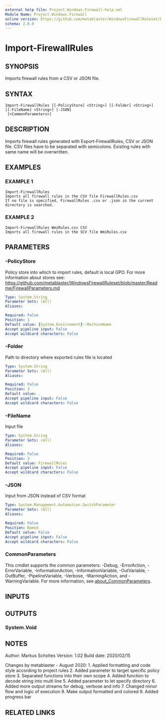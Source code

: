 ```yaml
---
external help file: Project.Windows.Firewall-help.xml
Module Name: Project.Windows.Firewall
online version: https://github.com/metablaster/WindowsFirewallRuleset/blob/develop/Modules/Project.Windows.Firewall/Help/en-US/Import-FirewallRules.md
schema: 2.0.0
---
```


# Import-FirewallRules

## SYNOPSIS
Imports firewall rules from a CSV or JSON file.

## SYNTAX

```
Import-FirewallRules [[-PolicyStore] <String>] [[-Folder] <String>] [[-FileName] <String>] [-JSON]
 [<CommonParameters>]
```

## DESCRIPTION
Imports firewall rules generated with Export-FirewallRules, CSV or JSON file.
CSV files have to be separated with semicolons.
Existing rules with same name will be overwritten.

## EXAMPLES

### EXAMPLE 1
```
Import-FirewallRules
Imports all firewall rules in the CSV file FirewallRules.csv
If no file is specified, FirewallRules .csv or .json in the current directory is searched.
```

### EXAMPLE 2
```
Import-FirewallRules WmiRules.csv CSV
Imports all firewall rules in the SCV file WmiRules.csv
```

## PARAMETERS

### -PolicyStore
Policy store into which to import rules, default is local GPO.
For more information about stores see:
https://github.com/metablaster/WindowsFirewallRuleset/blob/master/Readme/FirewallParameters.md

```yaml
Type: System.String
Parameter Sets: (All)
Aliases:

Required: False
Position: 1
Default value: [System.Environment]::MachineName
Accept pipeline input: False
Accept wildcard characters: False
```

### -Folder
Path to directory where exported rules file is located

```yaml
Type: System.String
Parameter Sets: (All)
Aliases:

Required: False
Position: 2
Default value: .
Accept pipeline input: False
Accept wildcard characters: False
```

### -FileName
Input file

```yaml
Type: System.String
Parameter Sets: (All)
Aliases:

Required: False
Position: 3
Default value: FirewallRules
Accept pipeline input: False
Accept wildcard characters: False
```

### -JSON
Input from JSON instead of CSV format

```yaml
Type: System.Management.Automation.SwitchParameter
Parameter Sets: (All)
Aliases:

Required: False
Position: Named
Default value: False
Accept pipeline input: False
Accept wildcard characters: False
```

### CommonParameters
This cmdlet supports the common parameters: -Debug, -ErrorAction, -ErrorVariable, -InformationAction, -InformationVariable, -OutVariable, -OutBuffer, -PipelineVariable, -Verbose, -WarningAction, and -WarningVariable. For more information, see [about_CommonParameters](http://go.microsoft.com/fwlink/?LinkID=113216).

## INPUTS

## OUTPUTS

### System.Void
## NOTES
Author: Markus Scholtes
Version: 1.02
Build date: 2020/02/15

Changes by metablaster - August 2020:
1.
Applied formatting and code style according to project rules
2.
Added parameter to target specific policy store
3.
Separated functions into their own scope
4.
Added function to decode string into multi line
5.
Added parameter to let specify directory
6.
Added more output streams for debug, verbose and info
7.
Changed minor flow and logic of execution
8.
Make output formatted and colored
9.
Added progress bar

## RELATED LINKS
